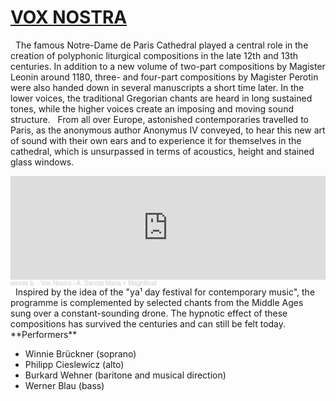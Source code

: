 # [VOX NOSTRA](https://vox-nostra.com/)
 
The famous Notre-Dame de Paris Cathedral played a central role in the creation of polyphonic liturgical compositions in the late 12th and 13th centuries. In addition to a new volume of two-part compositions by Magister Leonin around 1180, three- and four-part compositions by Magister Perotin were also handed down in several manuscripts a short time later. In the lower voices, the traditional Gregorian chants are heard in long sustained tones, while the higher voices create an imposing and moving sound structure.
 
From all over Europe, astonished contemporaries travelled to Paris, as the anonymous author Anonymus IV conveyed, to hear this new art of sound with their own ears and to experience it for themselves in the cathedral, which is unsurpassed in terms of acoustics, height and stained glass windows.

<iframe width="100%" height="166" scrolling="no" frameborder="no" allow="autoplay" src="https://w.soundcloud.com/player/?url=https%3A//api.soundcloud.com/tracks/425091486&color=%23f2c7c7&auto_play=false&hide_related=false&show_comments=true&show_user=true&show_reposts=false&show_teaser=true"></iframe><div style="font-size: 10px; color: #cccccc;line-break: anywhere;word-break: normal;overflow: hidden;white-space: nowrap;text-overflow: ellipsis; font-family: Interstate,Lucida Grande,Lucida Sans Unicode,Lucida Sans,Garuda,Verdana,Tahoma,sans-serif;font-weight: 100;"><a href="https://soundcloud.com/user-763572856" title="winnie b." target="_blank" style="color: #cccccc; text-decoration: none;">winnie b.</a> · <a href="https://soundcloud.com/user-763572856/titelnummer-13" title="Vox Nostra - A. Sancta Maria + Magnificat" target="_blank" style="color: #cccccc; text-decoration: none;">Vox Nostra - A. Sancta Maria + Magnificat</a></div>
 
Inspired by the idea of the "ya¹ day festival for contemporary music", the programme is complemented by selected chants from the Middle Ages sung over a constant-sounding drone. The hypnotic effect of these compositions has survived the centuries and can still be felt today.
 
**Performers**

- Winnie Brückner (soprano)
- Philipp Cieslewicz (alto)
- Burkard Wehner (baritone and musical direction)
- Werner Blau (bass)
